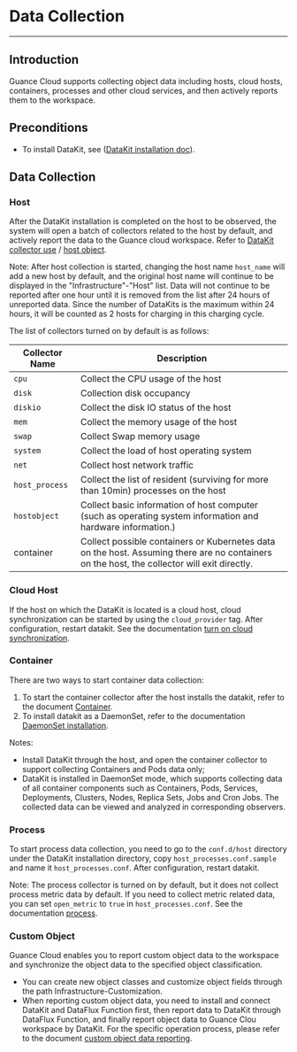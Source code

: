 # Data Collection
---

## Introduction

Guance Cloud supports collecting object data including hosts, cloud hosts, containers, processes and other cloud services, and then actively reports them to the workspace.

## Preconditions

- To install DataKit, see ([DataKit installation doc](../datakit/datakit-install.md)).

## Data Collection

### Host

After the DataKit installation is completed on the host to be observed, the system will open a batch of collectors related to the host by default, and actively report the data to the Guance cloud workspace. Refer to [DataKit collector use](../datakit/datakit-input-conf.md) / [host object](../datakit/hostobject.md).

Note: After host collection is started, changing the host name `host_name` will add a new host by default, and the original host name will continue to be displayed in the "Infrastructure"-"Host" list. Data will not continue to be reported after one hour until it is removed from the list after 24 hours of unreported data. Since the number of DataKits is the maximum within 24 hours, it will be counted as 2 hosts for charging in this charging cycle.

The list of collectors turned on by default is as follows:

| Collector Name | Description |
| --- | --- |
| `cpu` | Collect the CPU usage of the host |
| `disk` | Collection disk occupancy |
| `diskio` | Collect the disk IO status of the host |
| `mem` | Collect the memory usage of the host |
| `swap` | Collect Swap memory usage |
| `system` | Collect the load of host operating system |
| `net` | Collect host network traffic |
| `host_process` | Collect the list of resident (surviving for more than 10min) processes on the host |
| `hostobject` | Collect basic information of host computer (such as operating system information and hardware information.) |
| container | Collect possible containers or Kubernetes data on the host. Assuming there are no containers on the host, the collector will exit directly.|


### Cloud Host

If the host on which the DataKit is located is a cloud host, cloud synchronization can be started by using the `cloud_provider` tag. After configuration, restart datakit. See the documentation [turn on cloud synchronization](../datakit/hostobject.md).

### Container

There are two ways to start container data collection:

1. To start the container collector after the host installs the datakit, refer to the document [Container](../datakit/container.md).
1. To install datakit as a DaemonSet, refer to the documentation [DaemonSet installation](../datakit/datakit-daemonset-deploy.md).

Notes:

- Install DataKit through the host, and open the container collector to support collecting Containers and Pods data only;
- DataKit is installed in DaemonSet mode, which supports collecting data of all container components such as Containers, Pods, Services, Deployments, Clusters, Nodes, Replica Sets, Jobs and Cron Jobs. The collected data can be viewed and analyzed in corresponding observers.

### Process

To start process data collection, you need to go to the `conf.d/host` directory under the DataKit installation directory, copy `host_processes.conf.sample` and name it `host_processes.conf`. After configuration, restart datakit.

Note: The process collector is turned on by default, but it does not collect process metric data by default. If you need to collect metric related data, you can set `open_metric` to `true` in `host_processes.conf`. See the documentation [process](../datakit/host_processes.md).

### Custom Object

Guance Cloud enables you to report custom object data to the workspace and synchronize the object data to the specified object classification.

- You can create new object classes and customize object fields through the path Infrastructure-Customization.
- When reporting custom object data, you need to install and connect DataKit and DataFlux Function first, then report data to DataKit through DataFlux Function, and finally report object data to Guance Clou workspace by DataKit. For the specific operation process, please refer to the document [custom object data reporting](custom/data-reporting.md). 
